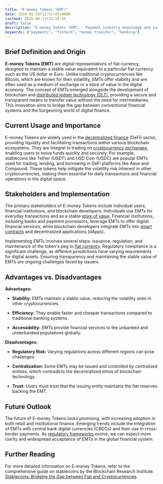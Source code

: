 ```yaml
---
title: "E-money Tokens (EMT)"
date: 2024-05-20T12:07:05+0000
lastmod: 2025-08-11T12:15:45
draft: false
description: "E-money Tokens (EMT) - Payment industry knowledge and insights"
keywords: ["payments", "fintech", "money transfer", "banking"]
---
```


## Brief Definition and Origin

**E-money Tokens (EMT)** are digital representations of fiat currency, designed to maintain a stable value equivalent to a particular fiat currency such as the US dollar or Euro. Unlike traditional cryptocurrencies like Bitcoin, which are known for their volatility, EMTs offer stability and are often used as a medium of exchange or a store of value in the digital economy. The concept of EMTs emerged alongside the development of blockchain and [distributed ledger technology (DLT)](https://faisalkhanllc.xyz/resources/payments-wiki/d/distributed-ledger-technology-dlt/), providing a secure and transparent means to transfer value without the need for intermediaries. This innovation aims to bridge the gap between conventional financial systems and the burgeoning world of digital finance.

## Current Usage and Importance

E-money Tokens are widely used in the [decentralized finance](https://faisalkhan.com/learn/payments-wiki/defi-decentralized-finance/) (DeFi) sector, providing liquidity and facilitating transactions within various blockchain ecosystems. They are integral to trading on [cryptocurrency exchanges](https://faisalkhan.com/learn/payments-wiki/cryptocurrency-exchanges/), enabling users to move funds quickly and securely. For example, stablecoins like Tether (USDT) and USD Coin (USDC) are popular EMTs used for trading, lending, and borrowing in DeFi platforms like Aave and Compound. These tokens help mitigate the volatility risk inherent in other cryptocurrencies, making them essential for daily transactions and financial operations in the digital space.

## Stakeholders and Implementation

The primary stakeholders of E-money Tokens include individual users, financial institutions, and blockchain developers. Individuals use EMTs for everyday transactions and as a stable [store of value](https://faisalkhan.com/learn/payments-wiki/what-is-the-difference-between-stored-value-and-top-up/). Financial institutions, including banks and payment processors, leverage EMTs to offer digital financial services, while blockchain developers integrate EMTs into [smart contracts](https://faisalkhan.com/learn/payments-wiki/smart-contract/) and decentralized applications (dApps).

Implementing EMTs involves several steps: issuance, regulation, and maintenance of the token's peg to [fiat currency](https://faisalkhan.com/learn/payments-wiki/fiat-currency/). Regulatory compliance is a significant challenge, as different jurisdictions have varying requirements for digital assets. Ensuring transparency and maintaining the stable value of EMTs are ongoing challenges faced by issuers.

## Advantages vs. Disadvantages

**Advantages:**

- **Stability:** EMTs maintain a stable value, reducing the volatility seen in other cryptocurrencies.

- **Efficiency:** They enable faster and cheaper transactions compared to traditional banking systems.

- **Accessibility:** EMTs provide financial services to the unbanked and underbanked populations globally.

**Disadvantages:**

- **Regulatory Risk:** Varying regulations across different regions can pose challenges.

- **Centralization:** Some EMTs may be issued and controlled by centralized entities, which contradicts the decentralized ethos of blockchain technology.

- **Trust:** Users must trust that the issuing entity maintains the fiat reserves backing the EMT.

## Future Outlook

The future of E-money Tokens looks promising, with increasing adoption in both retail and institutional finance. Emerging trends include the integration of EMTs with central bank digital currencies (CBDCs) and their use in cross-border payments. As [regulatory frameworks](https://faisalkhan.com/learn/payments-wiki/financial-regulatory-frameworks/) evolve, we can expect more clarity and widespread acceptance of EMTs in the global financial system.

## Further Reading

For more detailed information on E-money Tokens, refer to the comprehensive guide on stablecoins by the Blockchain Research Institute: [Stablecoins: Bridging the Gap between Fiat and Cryptocurrencies](https://www.blockchainresearchinstitute.org/stablecoins).